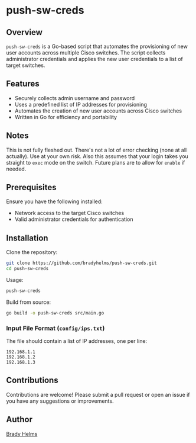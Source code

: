 # push-sw-creds

## Overview
`push-sw-creds` is a Go-based script that automates the provisioning of new user accounts across multiple Cisco switches. The script collects administrator credentials and applies the new user credentials to a list of target switches.

## Features
- Securely collects admin username and password
- Uses a predefined list of IP addresses for provisioning
- Automates the creation of new user accounts across Cisco switches
- Written in Go for efficiency and portability

## Notes
This is not fully fleshed out. There's not a lot of error checking (none at all actually). Use at your own risk. Also this assumes that your login takes you straight to `exec` mode on the switch. Future plans are to allow for `enable` if needed. 

## Prerequisites
Ensure you have the following installed:
- Network access to the target Cisco switches
- Valid administrator credentials for authentication

## Installation
Clone the repository:
```sh
git clone https://github.com/bradyhelms/push-sw-creds.git
cd push-sw-creds
```

Usage:
```sh
push-sw-creds
```

Build from source:
```sh
go build -o push-sw-creds src/main.go
```

### Input File Format (`config/ips.txt`)
The file should contain a list of IP addresses, one per line:
```
192.168.1.1
192.168.1.2
192.168.1.3
```

## Contributions
Contributions are welcome! Please submit a pull request or open an issue if you have any suggestions or improvements.

## Author
[Brady Helms](https://github.com/bradyhelms)


